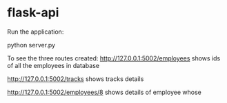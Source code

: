# flask-api

Run the application:

python server.py

To see the three routes created:
http://127.0.0.1:5002/employees shows ids of all the employees in database

http://127.0.0.1:5002/tracks shows tracks details

http://127.0.0.1:5002/employees/8 shows details of employee whose 

